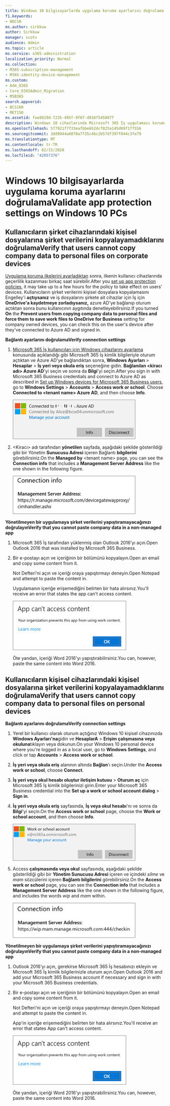 ```yaml
---
title: Windows 10 bilgisayarlarda uygulama koruma ayarlarını doğrulama
f1.keywords:
- NOCSH
ms.author: sirkkuw
author: Sirkkuw
manager: scotv
audience: Admin
ms.topic: article
ms.service: o365-administration
localization_priority: Normal
ms.collection:
- M365-subscription-management
- M365-identity-device-management
ms.custom:
- Adm_O365
- Core_O365Admin_Migration
- MSB365
search.appverid:
- BCS160
- MET150
ms.assetid: fae8819d-7235-495f-9f07-d016f545887f
description: Windows 10 cihazlarında Microsoft 365 İş uygulaması koruma ayarlarını nasıl doğrulayayarılamayı öğrenin.
ms.openlocfilehash: 577921f7f33eafbbe652dcf825a145d89f1ff556
ms.sourcegitcommit: 3dd9944a6070a7f35c4bc2b57df397f844c3fe79
ms.translationtype: MT
ms.contentlocale: tr-TR
ms.lasthandoff: 02/15/2020
ms.locfileid: "42057376"
---
```

# <a name="validate-app-protection-settings-on-windows-10-pcs"></a><span data-ttu-id="fadac-103">Windows 10 bilgisayarlarda uygulama koruma ayarlarını doğrulama</span><span class="sxs-lookup"><span data-stu-id="fadac-103">Validate app protection settings on Windows 10 PCs</span></span>

## <a name="verify-that-users-cannot-copy-company-data-to-personal-files-on-corporate-devices"></a><span data-ttu-id="fadac-104">Kullanıcıların şirket cihazlarındaki kişisel dosyalarına şirket verilerini kopyalayamadıklarını doğrulama</span><span class="sxs-lookup"><span data-stu-id="fadac-104">Verify that users cannot copy company data to personal files on corporate devices</span></span>

<span data-ttu-id="fadac-105">[Uygulama koruma ilkelerini ayarladıktan](protection-settings-for-windows-10-devices.md) sonra, ilkenin kullanıcı cihazlarında geçerlilik kazanması birkaç saat sürebilir.</span><span class="sxs-lookup"><span data-stu-id="fadac-105">After you [set up app protection policies](protection-settings-for-windows-10-devices.md), it may take up to a few hours for the policy to take effect on users' devices.</span></span> <span data-ttu-id="fadac-106">Kullanıcıların şirket verilerini kişisel dosyalara kopyalamasını Engelley'i **açtıysanız** ve iş dosyalarını şirkete ait cihazlar için İş için **OneDrive'a kaydetmeye zorladıysanız,** azure AD'ye bağlanıp oturum açtıktan sonra bunu kullanıcının aygıtında denetleyebilirsiniz.</span><span class="sxs-lookup"><span data-stu-id="fadac-106">If you turned **On** the **Prevent users from copying company data to personal files and force them to save work files to OneDrive for Business** setting for company owned devices, you can check this on the user's device after they've connected to Azure AD and signed in.</span></span> 
  
 <span data-ttu-id="fadac-107">**Bağlantı ayarlarını doğrulama**</span><span class="sxs-lookup"><span data-stu-id="fadac-107">**Verify connection settings**</span></span>
  
1. <span data-ttu-id="fadac-p102">[Microsoft 365 İş kullanıcıları için Windows cihazlarını ayarlama](set-up-windows-devices.md) konusunda açıklandığı gibi Microsoft 365 İş kimlik bilgileriyle oturum açtıktan ve Azure AD'ye bağlandıktan sonra, **Windows Ayarları** \> **Hesaplar** \> **İş yeri veya okula eriş** seçeneğine gidin. **Bağlanılan \<kiracı adı\> Azure AD**'yi seçin ve sonra da **Bilgi**'yi seçin.</span><span class="sxs-lookup"><span data-stu-id="fadac-p102">After you sign in with Microsoft 365 Business credentials and connect to Azure AD as described in [Set up Windows devices for Microsoft 365 Business users](set-up-windows-devices.md), go to **Windows Settings** \> **Accounts** \> **Access work or school**. Choose **Connected to \<tenant name\> Azure AD**, and then choose **Info**.</span></span>
    
    ![Click or tap Info on the Connected to Azure AD dialog.](../media/a36ede2b-d1a0-4d4e-8ea7-af39b4b63890.png)
  
2. <span data-ttu-id="fadac-111">\<Kiracı\> adı tarafından **yönetilen** sayfada, aşağıdaki şekilde gösterildiği gibi bir Yönetim **Sunucusu Adresi** içeren Bağlantı **bilgilerini** görebilirsiniz.</span><span class="sxs-lookup"><span data-stu-id="fadac-111">On the **Managed by** \<tenant name\> page, you can see the **Connection info** that includes a **Management Server Address** like the one shown in the following figure.</span></span> 
    
    ![Managed by page shows connection info of the device manager URL.](../media/47515a8e-2d0c-4bea-99f0-6b2545b88a11.png)
  
 <span data-ttu-id="fadac-113">**Yönetilmeyen bir uygulamaya şirket verilerini yapıştıramayacağınızı doğrulayın**</span><span class="sxs-lookup"><span data-stu-id="fadac-113">**Verify that you cannot paste company data in a non-managed app**</span></span>
  
1. <span data-ttu-id="fadac-114">Microsoft 365 İş tarafından yüklenmiş olan Outlook 2016'yı açın.</span><span class="sxs-lookup"><span data-stu-id="fadac-114">Open Outlook 2016 that was installed by Microsoft 365 Business.</span></span>
    
2. <span data-ttu-id="fadac-115">Bir e-postayı açın ve içeriğinin bir bölümünü kopyalayın.</span><span class="sxs-lookup"><span data-stu-id="fadac-115">Open an email and copy some content from it.</span></span>
    
    <span data-ttu-id="fadac-116">Not Defteri'ni açın ve içeriği oraya yapıştırmayı deneyin.</span><span class="sxs-lookup"><span data-stu-id="fadac-116">Open Notepad and attempt to paste the content in.</span></span>
    
    <span data-ttu-id="fadac-117">Uygulamanın içeriğe erişemediğini belirten bir hata alırsınız.</span><span class="sxs-lookup"><span data-stu-id="fadac-117">You'll receive an error that states the app can't access content.</span></span>
    
    ![A dialog that states app can't access content when you paste into an unmanaged app.](../media/5e82b154-cf2f-43c8-ae80-b45d8ad80e56.png)
  
    <span data-ttu-id="fadac-119">Öte yandan, içeriği Word 2016'yı yapıştırabilirsiniz.</span><span class="sxs-lookup"><span data-stu-id="fadac-119">You can, however, paste the same content into Word 2016.</span></span>
    
## <a name="verify-that-users-cannot-copy-company-data-to-personal-files-on-personal-devices"></a><span data-ttu-id="fadac-120">Kullanıcıların kişisel cihazlarındaki kişisel dosyalarına şirket verilerini kopyalayamadıklarını doğrulama</span><span class="sxs-lookup"><span data-stu-id="fadac-120">Verify that users cannot copy company data to personal files on personal devices</span></span>

 <span data-ttu-id="fadac-121">**Bağlantı ayarlarını doğrulama**</span><span class="sxs-lookup"><span data-stu-id="fadac-121">**Verify connection settings**</span></span>
  
1. <span data-ttu-id="fadac-122">Yerel bir kullanıcı olarak oturum açtığınız Windows 10 kişisel cihazınızda **Windows Ayarları'na**gidin ve **HesaplarA** \> **Erişim çalışmasına veya okuluna**tıklayın veya dokunun.</span><span class="sxs-lookup"><span data-stu-id="fadac-122">On your Windows 10 personal device where you're logged in as a local user, go to **Windows Settings**, and click or tap **Accounts** \> **Access work or school**.</span></span>
    
2. <span data-ttu-id="fadac-123">**İş yeri veya okula eriş** alanının altında **Bağlan**'ı seçin.</span><span class="sxs-lookup"><span data-stu-id="fadac-123">Under the **Access work or school**, choose **Connect**.</span></span>
    
3. <span data-ttu-id="fadac-124">**İş yeri veya okul hesabı oluştur iletişim kutusu** \> **Oturum aç** için Microsoft 365 İş kimlik bilgilerinizi girin.</span><span class="sxs-lookup"><span data-stu-id="fadac-124">Enter your Microsoft 365 Business credential into the **Set up a work or school account dialog** \> **Sign in**.</span></span>
    
4. <span data-ttu-id="fadac-125">**İş yeri veya okula eriş** sayfasında, **İş veya okul hesabı**'nı ve sonra da **Bilgi**'yi seçin.</span><span class="sxs-lookup"><span data-stu-id="fadac-125">On the **Access work or school** page, choose the **Work or school account**, and then choose **Info**.</span></span>
    
    ![İş veya okul hesabı iletişim kutusundaKi Bilgiler'i tıklatın veya dokunun.](../media/63bd8b32-cb32-4afa-8ce0-6070ac403abc.png)
  
5. <span data-ttu-id="fadac-127">Access **çalışmasında veya okul** sayfasında, aşağıdaki şekilde gösterildiği gibi bir **Yönetim Sunucusu Adresi** içeren ve içindeki *silme* ve *mam* sözcülerini içeren **Bağlantı bilgilerini** görebilirsiniz.</span><span class="sxs-lookup"><span data-stu-id="fadac-127">On the **Access work or school** page, you can see the **Connection info** that includes a **Management Server Address** like the one shown in the following figure, and includes the words  *wip*  and  *mam*  within.</span></span> 
    
    ![Managed by page shows connection info URL that includes the words mam and wpi.](../media/abd4eaf4-44fa-4538-a3e8-1e0d331dfe1e.png)
  
 <span data-ttu-id="fadac-129">**Yönetilmeyen bir uygulamaya şirket verilerini yapıştıramayacağınızı doğrulayın**</span><span class="sxs-lookup"><span data-stu-id="fadac-129">**Verify that you cannot paste company data in a non-managed app**</span></span>
  
1. <span data-ttu-id="fadac-130">Outlook 2016'yı açın, gerekirse Microsoft 365 İş hesabınızı ekleyin ve Microsoft 365 İş kimlik bilgilerinizle oturum açın.</span><span class="sxs-lookup"><span data-stu-id="fadac-130">Open Outlook 2016 and add your Microsoft 365 Business account if necessary and sign in with your Microsoft 365 Business credentials.</span></span>
    
2. <span data-ttu-id="fadac-131">Bir e-postayı açın ve içeriğinin bir bölümünü kopyalayın.</span><span class="sxs-lookup"><span data-stu-id="fadac-131">Open an email and copy some content from it.</span></span>
    
    <span data-ttu-id="fadac-132">Not Defteri'ni açın ve içeriği oraya yapıştırmayı deneyin.</span><span class="sxs-lookup"><span data-stu-id="fadac-132">Open Notepad and attempt to paste the content in.</span></span>
    
    <span data-ttu-id="fadac-133">App'in içeriğe erişemediğini belirten bir hata alırsınız.</span><span class="sxs-lookup"><span data-stu-id="fadac-133">You'll receive an error that states App can't access content.</span></span>
    
    ![A dialog that states app can't access content when you paste into an unmanaged app.](../media/5e82b154-cf2f-43c8-ae80-b45d8ad80e56.png)
  
    <span data-ttu-id="fadac-135">Öte yandan, içeriği Word 2016'yı yapıştırabilirsiniz.</span><span class="sxs-lookup"><span data-stu-id="fadac-135">You can, however, paste the same content into Word 2016.</span></span>
    

